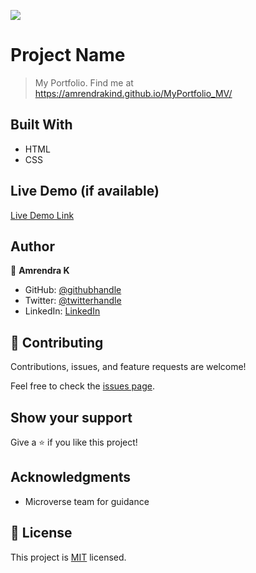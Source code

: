 ![](https://img.shields.io/badge/Microverse-blueviolet)

# Project Name

> My Portfolio. Find me at https://amrendrakind.github.io/MyPortfolio_MV/


## Built With

- HTML
- CSS

## Live Demo (if available)

[Live Demo Link](https://amrendrakind.github.io/MyPortfolio_MV)


## Author

👤 **Amrendra K**

- GitHub: [@githubhandle](https://github.com/amrendrakind)
- Twitter: [@twitterhandle](https://twitter.com/amrendrak_)
- LinkedIn: [LinkedIn](https://linkedin.com/in/amrendraakumar)

## 🤝 Contributing

Contributions, issues, and feature requests are welcome!

Feel free to check the [issues page](../../issues/).

## Show your support

Give a ⭐️ if you like this project!

## Acknowledgments

- Microverse team for guidance

## 📝 License

This project is [MIT](./MIT.md) licensed.
